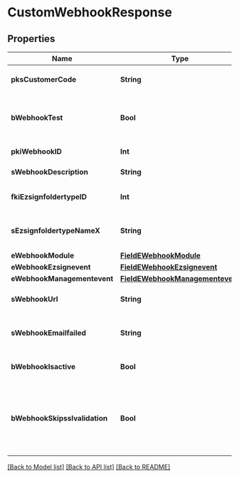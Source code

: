 # CustomWebhookResponse

## Properties
Name | Type | Description | Notes
------------ | ------------- | ------------- | -------------
**pksCustomerCode** | **String** | The customer code assigned to your account | 
**bWebhookTest** | **Bool** | Wheter the webhook received is a manual test or a real event | 
**pkiWebhookID** | **Int** | The unique ID of the Webhook | 
**sWebhookDescription** | **String** | The description of the Webhook | 
**fkiEzsignfoldertypeID** | **Int** | The unique ID of the Ezsignfoldertype. | [optional] 
**sEzsignfoldertypeNameX** | **String** | The name of the Ezsignfoldertype in the language of the requester | [optional] 
**eWebhookModule** | [**FieldEWebhookModule**](FieldEWebhookModule.md) |  | 
**eWebhookEzsignevent** | [**FieldEWebhookEzsignevent**](FieldEWebhookEzsignevent.md) |  | [optional] 
**eWebhookManagementevent** | [**FieldEWebhookManagementevent**](FieldEWebhookManagementevent.md) |  | [optional] 
**sWebhookUrl** | **String** | The URL of the Webhook callback | 
**sWebhookEmailfailed** | **String** | The email that will receive the Webhook in case all attempts fail | 
**bWebhookIsactive** | **Bool** | Whether the Webhook is active or not | [optional] 
**bWebhookSkipsslvalidation** | **Bool** | Wheter the server&#39;s SSL certificate should be validated or not. Not recommended to skip for production use | 

[[Back to Model list]](../README.md#documentation-for-models) [[Back to API list]](../README.md#documentation-for-api-endpoints) [[Back to README]](../README.md)


